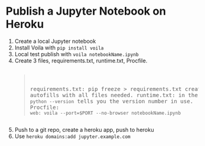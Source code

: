 # Publish a Jupyter Notebook on Heroku

1. Create a local Jupyter notebook
1. Install Voila with `pip install voila`
1. Local test publish with `voila notebookName.ipynb`
1. Create 3 files, requirements.txt, runtime.txt, Procfile. <pre>
	> requirements.txt: pip freeze > requirements.txt creates and autofills with all files needed. 
	> runtime.txt: in the form python-x.x.x `python --version` tells you the version number in use.
	> Procfile: `web: voila --port=$PORT --no-browser notebookName.ipynb`</pre>
1. Push to a git repo, create a heroku app, push to heroku
1. Use `heroku domains:add jupyter.example.com`
